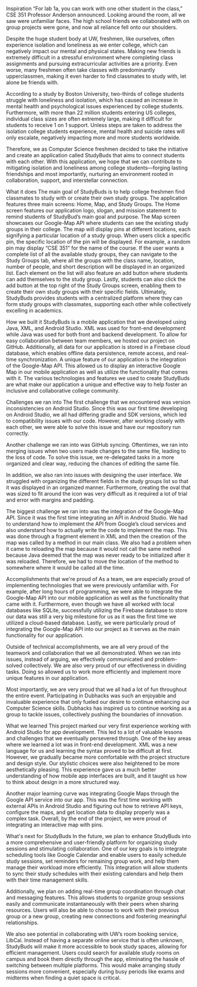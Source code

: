 Inspiration
“For lab 1a, you can work with one other student in the class,” CSE 351 Professor Anderson announced. Looking around the room, all we saw were unfamiliar faces. The high school friends we collaborated with on group projects were gone, and now all reliance fell onto our shoulders.

Despite the huge student body at UW, freshmen, like ourselves, often experience isolation and loneliness as we enter college, which can negatively impact our mental and physical states. Making new friends is extremely difficult in a stressful environment where completing class assignments and pursuing extracurricular activities are a priority. Even worse, many freshmen often take classes with predominantly upperclassmen, making it even harder to find classmates to study with, let alone be friends with.

According to a study by Boston University, two-thirds of college students struggle with loneliness and isolation, which has caused an increase in mental health and psychological issues experienced by college students. Furthermore, with more than 22 million students entering US colleges, individual class sizes are often extremely large, making it difficult for students to receive 1 on 1 support. Unless steps are taken to address the isolation college students experience, mental health and suicide rates will only escalate, negatively impacting more and more students worldwide.

Therefore, we as Computer Science freshmen decided to take the initiative and create an application called StudyBuds that aims to connect students with each other. With this application, we hope that we can contribute to mitigating isolation and loneliness among college students—forging lasting friendships and most importantly, nurturing an environment rooted in collaboration, support, and interstellar connection.

What it does
The main goal of StudyBuds is to help college freshmen find classmates to study with or create their own study groups. The application features three main screens: Home, Map, and Study Groups. The Home screen features our application logo, slogan, and mission statement to remind students of StudyBud’s main goal and purpose. The Map screen showcases our Google-Map API where students can see the existing study groups in their college. The map will display pins at different locations, each signifying a particular location of a study group. When users click a specific pin, the specific location of the pin will be displayed. For example, a random pin may display “CSE 351” for the name of the course. If the user wants a complete list of all the available study groups, they can navigate to the Study Groups tab, where all the groups with the class name, location, number of people, and short description will be displayed in an organized list. Each element on the list will also feature an add button where students can add themselves to the study group. Lastly, students can also click the add button at the top right of the Study Groups screen, enabling them to create their own study groups with their specific fields. Ultimately, StudyBuds provides students with a centralized platform where they can form study groups with classmates, supporting each other while collectively excelling in academics.

How we built it
StudyBuds is a mobile application that we developed using Java, XML, and Android Studio. XML was used for front-end development while Java was used for both front and backend development. To allow for easy collaboration between team members, we hosted our project on GitHub. Additionally, all data for our application is stored in a Firebase cloud database, which enables offline data persistence, remote access, and real-time synchronization. A unique feature of our application is the integration of the Google-Map API. This allowed us to display an interactive Google Map in our mobile application as well as utilize the functionality that comes with it. The various technologies and features we used to create StudyBuds are what make our application a unique and effective way to help foster an inclusive and collaborative college community.

Challenges we ran into
The first challenge that we encountered was version inconsistencies on Android Studio. Since this was our first time developing on Android Studio, we all had differing gradle and SDK versions, which led to compatibility issues with our code. However, after working closely with each other, we were able to solve this issue and have our repository run correctly.

Another challenge we ran into was GitHub syncing. Oftentimes, we ran into merging issues when two users made changes to the same file, leading to the loss of code. To solve this issue, we re-delegated tasks in a more organized and clear way, reducing the chances of editing the same file.

In addition, we also ran into issues with designing the user interface. We struggled with organizing the different fields in the study groups list so that it was displayed in an organized manner. Furthermore, creating the oval that was sized to fit around the icon was very difficult as it required a lot of trial and error with margins and padding.

The biggest challenge we ran into was the integration of the Google-Map API. Since it was the first time integrating an API in Android Studio. We had to understand how to implement the API from Google’s cloud services and also understand how to actually write the code to implement the map. This was done through a fragment element in XML and then the creation of the map was called by a method in our main class. We also had a problem when it came to reloading the map because it would not call the same method because Java deemed that the map was never ready to be initialized after it was reloaded. Therefore, we had to move the location of the method to somewhere where it would be called all the time.

Accomplishments that we're proud of
As a team, we are especially proud of implementing technologies that we were previously unfamiliar with. For example, after long hours of programming, we were able to integrate the Google-Map API into our mobile application as well as the functionality that came with it. Furthermore, even though we have all worked with local databases like SQLite, successfully utilizing the Firebase database to store our data was still a very big milestone for us as it was the first time we utilized a cloud-based database. Lastly, we were particularly proud of integrating the Google-Map API into our project as it serves as the main functionality for our application.

Outside of technical accomplishments, we are all very proud of the teamwork and collaboration that we all demonstrated. When we ran into issues, instead of arguing, we effectively communicated and problem-solved collectively. We are also very proud of our effectiveness in dividing tasks. Doing so allowed us to work more efficiently and implement more unique features in our application.

Most importantly, we are very proud that we all had a lot of fun throughout the entire event. Participating in Dubhacks was such an enjoyable and invaluable experience that only fueled our desire to continue enhancing our Computer Science skills. Dubhacks has inspired us to continue working as a group to tackle issues, collectively pushing the boundaries of innovation.

What we learned
This project marked our very first experience working with Android Studio for app development. This led to a lot of valuable lessons and challenges that we eventually persevered through. One of the key areas where we learned a lot was in front-end development. XML was a new language for us and learning the syntax proved to be difficult at first. However, we gradually became more comfortable with the project structure and design style. Our stylistic choices were also heightened to be more aesthetically pleasing. This experience gave us a much better understanding of how mobile app interfaces are built, and it taught us how to think about design in a more structured way.

Another major learning curve was integrating Google Maps through the Google API service into our app. This was the first time working with external APIs in Android Studio and figuring out how to retrieve API keys, configure the maps, and get location data to display properly was a complex task. Overall, by the end of the project, we were proud of integrating an interactive map with pins.

What's next for StudyBuds
In the future, we plan to enhance StudyBuds into a more comprehensive and user-friendly platform for organizing study sessions and stimulating collaboration. One of our key goals is to integrate scheduling tools like Google Calendar and enable users to easily schedule study sessions, set reminders for remaining group work, and help them manage their workload more efficiently. This integration will allow students to sync their study schedules with their existing calendars and help them with their time management skills.

Additionally, we plan on adding real-time group coordination through chat and messaging features. This allows students to organize group sessions easily and communicate instantaneously with their peers when sharing resources. Users will also be able to choose to work with their previous group or a new group, creating new connections and fostering meaningful relationships.

We also see potential in collaborating with UW’s room booking service, LibCal. Instead of having a separate online service that is often unknown, StudyBuds will make it more accessible to book study spaces, allowing for efficient management. Users could search for available study rooms on campus and book them directly through the app, eliminating the hassle of switching between multiple platforms. This would make arranging study sessions more convenient, especially during busy periods like exams and midterms when finding a quiet space is critical.

